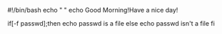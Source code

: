 #!/bin/bash
echo " "
echo Good Morning!Have a nice day!

if[-f passwd];then
echo passwd is a file
else echo passwd isn't a file
fi
